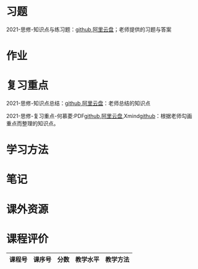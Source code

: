 # 习题

2021-思修-知识点与练习题：[github](https://github.com/SCUBioGuide/SCU-Biology-Guide/tree/main/大一上/思想道德与法制/习题/2021-思修-知识点与练习题),[阿里云盘](https://www.aliyundrive.com/s/fgGTfbEZGn3)；老师提供的习题与答案

# 作业

# 复习重点

2021-思修-知识点总结：[github](https://github.com/SCUBioGuide/SCU-Biology-Guide/blob/main/大一上/思想道德与法制/复习重点/2021-思修-知识点总结.pptx),[阿里云盘](https://www.aliyundrive.com/s/dLUtZ622CuZ)：老师总结的知识点

2021-思修-复习重点-何慕菱:PDF[github](https://github.com/SCUBioGuide/SCU-Biology-Guide/blob/main/大一上/思想道德与法制/复习重点/2021-思修-复习重点-何慕菱.pdf),[阿里云盘](https://www.aliyundrive.com/s/KxdiNLViUxR),Xmind[github](https://github.com/SCUBioGuide/SCU-Biology-Guide/blob/main/大一上/思想道德与法制/复习重点/2021-思修-复习重点-何慕菱.xmind)：根据老师勾画重点而整理的知识点。

# 学习方法

# 笔记

# 课外资源

# 课程评价

| 课程号 | 课序号 | 分数 | 教学水平 | 教学方法 |
|-------|-------|-----|---------|---------|
